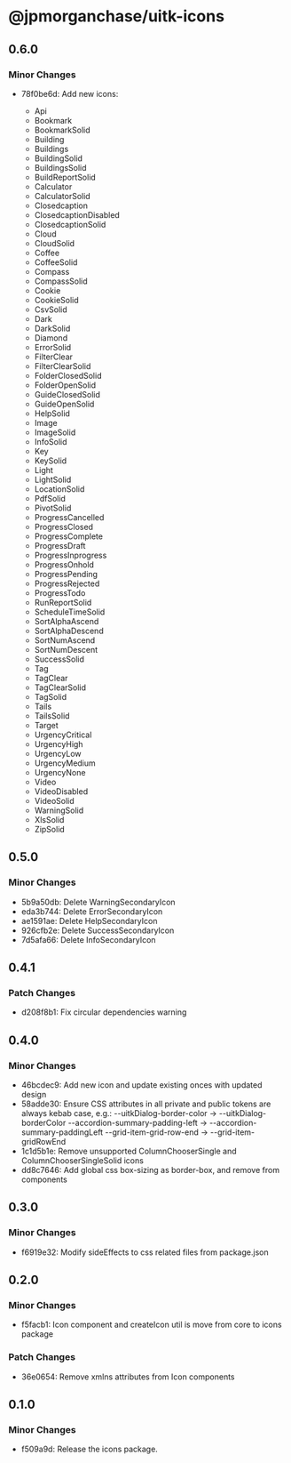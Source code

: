 # @jpmorganchase/uitk-icons

## 0.6.0

### Minor Changes

- 78f0be6d: Add new icons:

  - Api
  - Bookmark
  - BookmarkSolid
  - Building
  - Buildings
  - BuildingSolid
  - BuildingsSolid
  - BuildReportSolid
  - Calculator
  - CalculatorSolid
  - Closedcaption
  - ClosedcaptionDisabled
  - ClosedcaptionSolid
  - Cloud
  - CloudSolid
  - Coffee
  - CoffeeSolid
  - Compass
  - CompassSolid
  - Cookie
  - CookieSolid
  - CsvSolid
  - Dark
  - DarkSolid
  - Diamond
  - ErrorSolid
  - FilterClear
  - FilterClearSolid
  - FolderClosedSolid
  - FolderOpenSolid
  - GuideClosedSolid
  - GuideOpenSolid
  - HelpSolid
  - Image
  - ImageSolid
  - InfoSolid
  - Key
  - KeySolid
  - Light
  - LightSolid
  - LocationSolid
  - PdfSolid
  - PivotSolid
  - ProgressCancelled
  - ProgressClosed
  - ProgressComplete
  - ProgressDraft
  - ProgressInprogress
  - ProgressOnhold
  - ProgressPending
  - ProgressRejected
  - ProgressTodo
  - RunReportSolid
  - ScheduleTimeSolid
  - SortAlphaAscend
  - SortAlphaDescend
  - SortNumAscend
  - SortNumDescent
  - SuccessSolid
  - Tag
  - TagClear
  - TagClearSolid
  - TagSolid
  - Tails
  - TailsSolid
  - Target
  - UrgencyCritical
  - UrgencyHigh
  - UrgencyLow
  - UrgencyMedium
  - UrgencyNone
  - Video
  - VideoDisabled
  - VideoSolid
  - WarningSolid
  - XlsSolid
  - ZipSolid

## 0.5.0

### Minor Changes

- 5b9a50db: Delete WarningSecondaryIcon
- eda3b744: Delete ErrorSecondaryIcon
- ae1591ae: Delete HelpSecondaryIcon
- 926cfb2e: Delete SuccessSecondaryIcon
- 7d5afa66: Delete InfoSecondaryIcon

## 0.4.1

### Patch Changes

- d208f8b1: Fix circular dependencies warning

## 0.4.0

### Minor Changes

- 46bcdec9: Add new icon and update existing onces with updated design
- 58adde30: Ensure CSS attributes in all private and public tokens are always kebab case, e.g.:
  --uitkDialog-border-color -> --uitkDialog-borderColor
  --accordion-summary-padding-left -> --accordion-summary-paddingLeft
  --grid-item-grid-row-end -> --grid-item-gridRowEnd
- 1c1d5b1e: Remove unsupported ColumnChooserSingle and ColumnChooserSingleSolid icons
- dd8c7646: Add global css box-sizing as border-box, and remove from components

## 0.3.0

### Minor Changes

- f6919e32: Modify sideEffects to css related files from package.json

## 0.2.0

### Minor Changes

- f5facb1: Icon component and createIcon util is move from core to icons package

### Patch Changes

- 36e0654: Remove xmlns attributes from Icon components

## 0.1.0

### Minor Changes

- f509a9d: Release the icons package.
